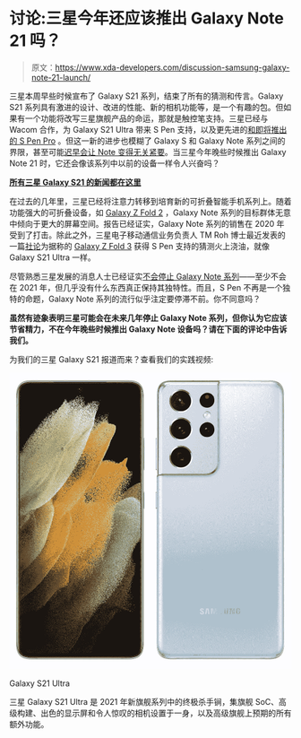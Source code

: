 # 讨论:三星今年还应该推出 Galaxy Note 21 吗？

> 原文：<https://www.xda-developers.com/discussion-samsung-galaxy-note-21-launch/>

三星本周早些时候宣布了 Galaxy S21 系列，结束了所有的猜测和传言。Galaxy S21 系列具有激进的设计、改进的性能、新的相机功能等，是一个有趣的包。但如果有一个功能将改写三星旗舰产品的命运，那就是触控笔支持。三星已经与 Wacom 合作，为 Galaxy S21 Ultra 带来 S Pen 支持，以及更先进的[和即将推出的 S Pen Pro](https://www.xda-developers.com/samsung-s-pen-pro-galaxy-s21-ultra-release-details/) 。但这一新的进步也模糊了 Galaxy S 和 Galaxy Note 系列之间的界限，甚至可能[迟早会让 Note 变得无关紧要](https://www.xda-developers.com/discuss-samsung-galaxy-note-series-discontinue-spen-irrelevancy/)。当三星今年晚些时候推出 Galaxy Note 21 时，它还会像该系列中以前的设备一样令人兴奋吗？

**[所有三星 Galaxy S21 的新闻都在这里](https://www.xda-developers.com/tag/samsung-galaxy-s21/)**

在过去的几年里，三星已经将注意力转移到培育新的可折叠智能手机系列上。随着功能强大的可折叠设备，如 [Galaxy Z Fold 2](https://www.xda-developers.com/samsung-galaxy-z-fold-2-review/) ，Galaxy Note 系列的目标群体无意中倾向于更大的屏幕空间。报告已经证实，Galaxy Note 系列的销售在 2020 年受到了打击。除此之外，三星电子移动通信业务负责人 TM Roh 博士最近发表的一篇[社论](https://www.samsungmobilepress.com/featurestories/editorial-samsung-defies-one-size-fits-all-mobile-experiences-with-personalized-tech-tailor-made-for-life-in-2021)为据称的 [Galaxy Z Fold 3](https://www.xda-developers.com/samsung-galaxy-z-fold-3-under-display-camera/) 获得 S Pen 支持的猜测火上浇油，就像 Galaxy S21 Ultra 一样。

尽管熟悉三星发展的消息人士已经证实[不会停止 Galaxy Note 系列](https://www.xda-developers.com/samsung-may-not-discontinue-galaxy-note-series-after-all/)——至少不会在 2021 年，但几乎没有什么东西真正保持其独特性。而且，S Pen 不再是一个独特的命题，Galaxy Note 系列的流行似乎注定要停滞不前。你不同意吗？

**虽然有迹象表明三星可能会在未来几年停止 Galaxy Note 系列，但你认为它应该节省精力，不在今年晚些时候推出 Galaxy Note 设备吗？请在下面的评论中告诉我们。**

为我们的三星 Galaxy S21 报道而来？查看我们的实践视频:

 <picture>![The Galaxy S21 Ultra may be a year old, but it still holds up very well in 2022, offering a lot of the same things that make the Galaxy S22 Ultra great!](img/9cab2a06cf2c4cb925a491d9f8af64ee.png)</picture> 

Galaxy S21 Ultra

三星 Galaxy S21 Ultra 是 2021 年新旗舰系列中的终极杀手锏，集旗舰 SoC、高级构建、出色的显示屏和令人惊叹的相机设置于一身，以及高级旗舰上预期的所有额外功能。